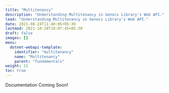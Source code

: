 ```yaml
---
title: "Multitenancy"
description: "Understanding Multitenancy in Genocs Library's Web API."
lead: "Understanding Multitenancy in Genocs Library's Web API."
date: 2021-08-24T11:40:05+05:30
lastmod: 2021-10-28T10:07:45+05:30
draft: false
images: []
menu:
  dotnet-webapi-template:
    identifier: "multitenancy"
    name: "Multitenancy"
    parent: "fundamentals"
weight: 11
toc: true
---
```


Documentation Coming Soon!
